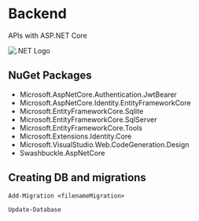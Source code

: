 # Backend

APIs with ASP.NET Core

![.NET Logo](https://cdn.neow.in/news/images/uploaded/2020/11/1605027417_microsoft_net.jpg)

## NuGet Packages

- Microsoft.AspNetCore.Authentication.JwtBearer
- Microsoft.AspNetCore.Identity.EntityFrameworkCore
- Microsoft.EntityFrameworkCore.Sqlite
- Microsoft.EntityFrameworkCore.SqlServer
- Microsoft.EntityFrameworkCore.Tools
- Microsoft.Extensions.Identity.Core
- Microsoft.VisualStudio.Web.CodeGeneration.Design
- Swashbuckle.AspNetCore

## Creating DB and migrations

```cmd
Add-Migration <filenameMigration>
```

```cmd
Update-Database
```